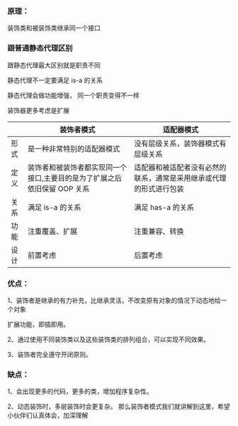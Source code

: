 ### 原理：
装饰类和被装饰类继承同一个接口

### 跟普通静态代理区别
跟静态代理最大区别就是职责不同

静态代理不一定要满足 is-a 的关系

静态代理会做功能增强， 同一个职责变得不一样

装饰器更多考虑是扩展



| | 装饰者模式 | 适配器模式 | 
| ------ | ------ | ------ |
| 形式 | 是一种非常特别的适配器模式 | 没有层级关系，装饰器模式有层级关系 |
| 定义 | 装饰者和被装饰者都实现同一个接口,主要目的是为了扩展之后依旧保留 OOP 关系  |适配器和被适配者没有必然的联系，通常是采用继承或代理的形式进行包装 |
| 关系 | 满足 is-a 的关系 | 满足 has-a 的关系 |
| 功能 | 注重覆盖、扩展 | 注重兼容、转换 |
| 设计 | 前置考虑 | 后置考虑 |



### 优点：
1、装饰者是继承的有力补充，比继承灵活，不改变原有对象的情况下动态地给一个对象

扩展功能，即插即用。

2、通过使用不同装饰类以及这些装饰类的排列组合，可以实现不同效果。

3、装饰者完全遵守开闭原则。

### 缺点：
1、会出现更多的代码，更多的类，增加程序复杂性。

2、动态装饰时，多层装饰时会更复杂。
那么装饰者模式我们就讲解到这里，希望小伙伴们认真体会，加深理解